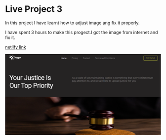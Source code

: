 
# Live Project 3

In this project I have learnt how to adjust image ang fix it properly.

I have spent 3 hours to make this progect.I got the image from internet and fix it.

[netlify link](https://live-project-justice.netlify.app/)

![screen shot](./assets/pro-3.png)